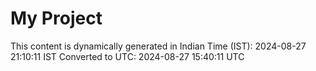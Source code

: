 # My Project

This content is dynamically generated in Indian Time (IST): 2024-08-27 21:10:11 IST
Converted to UTC: 2024-08-27 15:40:11 UTC
